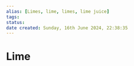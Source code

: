```yaml
---
alias: [Limes, lime, limes, lime juice]
tags: 
status:
date created: Sunday, 16th June 2024, 22:38:35
---
```


# Lime